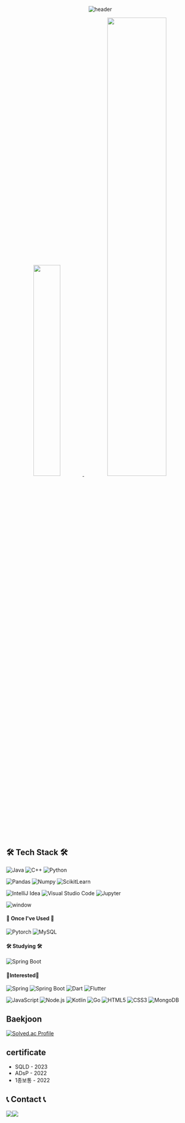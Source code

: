 <div align="center">
  
![header](https://capsule-render.vercel.app/api?type=cylinder&color=000000&height=100&section=header&text=2024&fontColor=ffffff&fontSize=70&animation=fadeIn&fontAlignY=55)

<a href="https://github.com/woong2e/">
    <img src="https://github-readme-stats.vercel.app/api/top-langs/?username=woong2e&size_weight=0&count_weight=1&layout=donut&show_icons=true&theme=material-palenight&hide_border=true&bg_color=ffffff&icon_color=58A6FF&text_color=000000&title_color=050da3&count_private=true&exclude_repo=Face-Transfer-Application" width=38% />
</a>    
<a href="https://github.com/woong2e/">
  <img src="https://github-readme-stats.vercel.app/api?username=woong2e&show_icons=true&theme=material-palenight&hide_border=true&bg_color=ffffff&icon_color=050da3&text_color=000000&title_color=050da3&count_private=true" width=56% />
</a>

</div>

## 🛠 Tech Stack 🛠
![Java](https://user-images.githubusercontent.com/81547780/151382642-730da5c5-5f6b-42da-b900-23a85253863a.svg)
![C++](https://img.shields.io/badge/c++-00599C?style=flat-square&logo=c%2B%2B&logoColor=white)
![Python](https://img.shields.io/badge/Python-3776AB?style=flat-square&logo=python&logoColor=white)

![Pandas](https://img.shields.io/badge/Pandas-150458?style=flat-square&logo=pandas&logoColor=white)
![Numpy](https://img.shields.io/badge/Numpy-013243?style=flat-square&logo=numpy&logoColor=white)
![ScikitLearn](https://img.shields.io/badge/scikit--learn-F7931E?style=flat-square&logo=scikitlearn&logoColor=white)

![IntelliJ Idea](https://img.shields.io/badge/IntelliJ%20IDEA-000000.svg?&style=flat-square&logo=intellijidea&logoColor=white)
![Visual Studio Code](https://img.shields.io/badge/Visual%20Studio%20Code-007ACC.svg?&style=flat-square&logo=Visual%20Studio%20Code&logoColor=white)
![Jupyter](https://img.shields.io/badge/Jupyter-F37626?style=flat-square&logo=Jupyter&logoColor=white)

![window](https://img.shields.io/badge/Windows-0078D6?style=flat-square&logo=Windows&logoColor=whitee)

#### 🧰 Once I've Used 🧰
![Pytorch](https://img.shields.io/badge/Pytorch-EE4C2C?style=flat-square&logo=Pytorch&logoColor=white)
![MySQL](https://img.shields.io/badge/MySQL-4479A1?style=flat-square&logo=mysql&logoColor=white)

#### 🛠 Studying 🛠
![Spring Boot](https://img.shields.io/badge/Spring_Boot-6DB33F?style=flat-square&logo=spring-boot&logoColor=white)

#### 📔Interested📔
![Spring](https://img.shields.io/badge/Spring-6DB33F?style=flat-square&logo=spring&logoColor=white)
![Spring Boot](https://img.shields.io/badge/Spring_Boot-6DB33F?style=flat-square&logo=spring-boot&logoColor=white)
![Dart](https://img.shields.io/badge/Dart-0175C2?style=flat-square&logo=javascript&logoColor=black)
![Flutter](https://img.shields.io/badge/Flutter-02569B?style=flat-square&logo=javascript&logoColor=black)

![JavaScript](https://img.shields.io/badge/JavaScript-F7DF1E?style=flat-square&logo=javascript&logoColor=black)
![Node.js](https://img.shields.io/badge/Node.js-339933?style=flat-square&logo=nodedotjs&logoColor=white)
![Kotlin](https://img.shields.io/badge/Kotlin-7F52FF?style=flat-square&logo=kotlin&logoColor=white)
![Go](https://img.shields.io/badge/Go-00ADD8?style=flat-square&logo=Go&logoColor=white)
![HTML5](https://img.shields.io/badge/HTML5-E34F26?style=flat-square&logo=html5&logoColor=white)
![CSS3](https://img.shields.io/badge/CSS3-1572B6?style=flat-square&logo=css3&logoColor=white)
![MongoDB](https://img.shields.io/badge/MongoDB-47A248?style=flat-square&logo=MongoDB&logoColor=white)

## Baekjoon
[![Solved.ac Profile](http://mazassumnida.wtf/api/v2/generate_badge?boj=tlswodnd4316)](https://solved.ac/tlswodnd4316/)

## certificate
- SQLD - 2023
- ADsP - 2022
- 1종보통 - 2022

## 📞 Contact 📞
<div style="display:flex; flex-direction:row;">
    <a href="https://www.instagram.com/woong_2_e/">
        <img src="https://img.shields.io/badge/Instagram-E4405F?style=for-the-badge&logo=Instagram&logoColor=white"> 
    </a>
    <a href="mailto:tlswodnd4316@gmail.com">
        <img src="https://img.shields.io/badge/Gmail-EA4335?style=for-the-badge&logo=Gmail&logoColor=white"> 
    </a>
</div><br>
